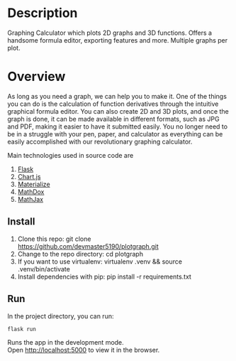 # Description
Graphing Calculator which plots 2D graphs and 3D functions. Offers a handsome formula editor, exporting features and more. Multiple graphs per plot.

# Overview
As long as you need a graph, we can help you to make it. One of the things you can do is the calculation of function derivatives through the intuitive graphical formula editor. You can also create 2D and 3D plots, and once the graph is done, it can be made available in different formats, such as JPG and PDF, making it easier to have it submitted easily. You no longer need to be in a struggle with your pen, paper, and calculator as everything can be easily accomplished with our revolutionary graphing calculator.

Main technologies used in source code are
1. [Flask](https://palletsprojects.com/p/flask)
2. [Chart.js](https://www.chartjs.org/)
3. [Materialize](https://materializecss.com)
4. [MathDox](http://mathdox.org)
5. [MathJax](http://www.mathjax.org)

## Install

1. Clone this repo: git clone https://github.com/devmaster5190/plotgraph.git
2. Change to the repo directory: cd plotgraph
3. If you want to use virtualenv: virtualenv .venv && source .venv/bin/activate
4. Install dependencies with pip: pip install -r requirements.txt


## Run
In the project directory, you can run:

    flask run

Runs the app in the development mode.<br />
Open [http://localhost:5000](http://localhost:5000) to view it in the browser.

